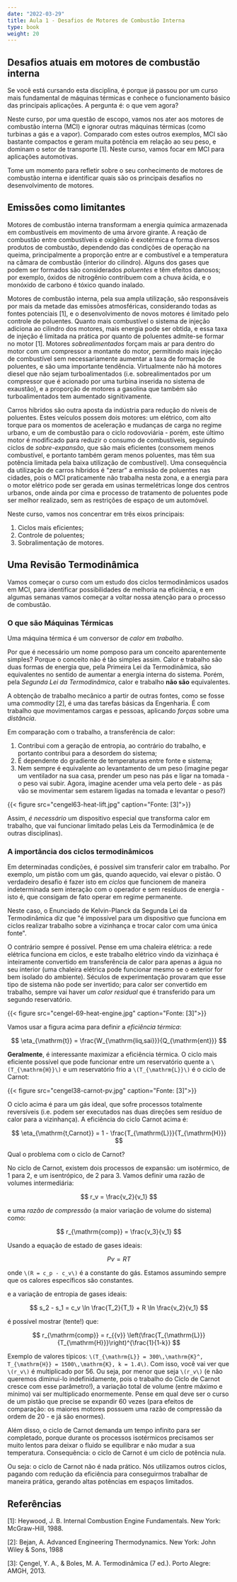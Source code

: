 ```yaml
---
date: "2022-03-29"
title: Aula 1 - Desafios de Motores de Combustão Interna
type: book
weight: 20
---
```


## Desafios atuais em motores de combustão interna

Se você está cursando esta disciplina, é porque já passou por um curso mais fundamental de máquinas térmicas e conhece o funcionamento básico das principais aplicações. A pergunta é: o que vem agora?

Neste curso, por uma questão de escopo, vamos nos ater aos motores de combustão interna (MCI) e ignorar outras máquinas térmicas (como turbinas a gás e a vapor). Comparado com estes outros exemplos, MCI são bastante compactos e geram muita potência em relação ao seu peso, e dominam o setor de transporte [1]. Neste curso, vamos focar em MCI para aplicações automotivas.

Tome um momento para refletir sobre o seu conhecimento de motores de combustão interna e identificar quais são os principais desafios no desenvolvimento de motores.

## Emissões como limitantes

Motores de combustão interna transformam a energia química armazenada em combustíveis em movimento de uma árvore girante. A reação de combustão entre combustíveis e oxigênio é exotérmica e forma diversos produtos de combustão, dependendo das condições de operação na queima, principalmente a proporção entre ar e combustível e a temperatura na câmara de combustão (interior do cilindro). Alguns dos gases que podem ser formados são considerados *poluentes* e têm efeitos danosos; por exemplo, óxidos de nitrogênio contribuem com a chuva ácida, e o monóxido de carbono é tóxico quando inalado. 

Motores de combustão interna, pela sua ampla utilização, são responsáveis por mais da metade das emissões atmosféricas, considerando todas as fontes potenciais [1], e o desenvolvimento de novos motores é limitado pelo controle de poluentes. Quanto mais combustível o sistema de injeção adiciona ao cilindro dos motores, mais energia pode ser obtida, e essa taxa de injeção é limitada na prática por quanto de poluentes admite-se formar no motor [1]. Motores *sobrealimentados* forçam mais ar para dentro do motor com um compressor a montante do motor, permitindo mais injeção de combustível sem necessariamente aumentar a taxa de formação de poluentes, e são uma importante tendência. Virtualmente não há motores diesel que não sejam turboalimentados (i.e. sobrealimentados por um compressor que é acionado por uma turbina inserida no sistema de exaustão), e a proporção de motores a gasolina que também são turboalimentados tem aumentado signitivamente. 

Carros híbridos são outra aposta da indústria para redução do níveis de poluentes. Estes veículos possem dois motores: um elétrico, com alto torque para os momentos de aceleração e mudanças de carga no regime urbano, e um de combustão para o ciclo rodovoviária - porém, este último motor é modificado para reduzir o consumo de combustíveis, seguindo ciclos de *sobre-expansão*, que são mais eficientes (consomem menos combustível, e portanto também geram menos poluentes, mas têm sua potência limitada pela baixa utilização de combustível). Uma consequência da utilização de carros híbridos é "zerar" a emissão de poluentes nas cidades, pois o MCI praticamente não trabalha nesta zona, e a energia para o motor elétrico pode ser gerada em usinas termelétricas longe dos centros urbanos, onde ainda por cima e processo de tratamento de poluentes pode ser melhor realizado, sem as restrições de espaço de um automóvel.

Neste curso, vamos nos concentrar em três eixos principais:

1. Ciclos mais eficientes;
2. Controle de poluentes;
3. Sobralimentação de motores.

## Uma Revisão Termodinâmica

Vamos começar o curso com um estudo dos ciclos termodinâmicos usados em MCI, para identificar possibilidades de melhoria na eficiência, e em algumas semanas vamos começar a voltar nossa atenção para o processo de combustão.

### O que são Máquinas Térmicas

Uma máquina térmica é um conversor de *calor* em *trabalho*.

Por que é necessário um nome pomposo para um conceito aparentemente simples? Porque o conceito não é tão simples assim. Calor e trabalho são duas formas de energia que, pela Primeira Lei da Termodinâmica, são equivalentes no sentido de aumentar a energia interna do sistema. Porém, pela *Segunda Lei da Termodinâmica*, calor e trabalho **não são** equivalentes. 

A obtenção de trabalho mecânico a partir de outras fontes, como se fosse uma *commodity* [2], é uma das tarefas básicas da Engenharia. É com trabalho que movimentamos cargas e pessoas, aplicando *forças* sobre uma *distância*.  

Em comparação com o trabalho, a transferência de calor:

1. Contribui com a geração de entropia, ao contrário do trabalho, e portanto contribui para a desordem do sistema;
2. É dependente do gradiente de temperaturas entre fonte e sistema;
3. Nem sempre é equivalente ao levantamento de um peso (imagine pegar um ventilador na sua casa, prender um peso nas pás e ligar na tomada - o peso vai subir. Agora, imagine acender uma vela perto dele - as pás vão se movimentar sem estarem ligadas na tomada e levantar o peso?) 


{{< figure src="cengel63-heat-lift.jpg" caption="Fonte: [3]">}}

Assim, *é necessário* um dispositivo especial que transforma calor em trabalho, que vai funcionar limitado pelas Leis da Termodinâmica (e de outras disciplinas).

### A importância dos ciclos termodinâmicos

Em determinadas condições, é possível sim transferir calor em trabalho. Por exemplo, um pistão com um gás, quando aquecido, vai elevar o pistão. O verdadeiro desafio é fazer isto em *ciclos* que funcionem de maneira indeterminada sem interação com o operador e sem resíduos de energia - isto é, que consigam de fato operar em regime permanente.

Neste caso, o Enunciado de Kelvin-Planck da Segunda Lei da Termodinâmica diz que "é impossível para um dispositivo que funciona em ciclos realizar trabalho sobre a vizinhança e trocar calor com uma única fonte". 

O contrário sempre é possível. Pense em uma chaleira elétrica: a rede elétrica funciona em ciclos, e este trabalho elétrico vindo da vizinhaça é inteiramente convertido em transferência de calor para apenas a água no seu interior (uma chaleira elétrica pode funcionar mesmo se o exterior for bem isolado do ambiente). Séculos de experimentação provaram que esse tipo de sistema não pode ser invertido; para calor ser convertido em trabalho, sempre vai haver um *calor residual* que é transferido para um segundo reservatório.

{{< figure src="cengel-69-heat-engine.jpg" caption="Fonte: [3]">}}


Vamos usar a figura acima para definir a *eficiência térmica*:

$$
\eta_{\mathrm{t}} = \frac{W_{\mathrm{liq,sai}}}{Q_{\mathrm{ent}}}
$$

**Geralmente**, é interessante maximizar a eficiência térmica. O ciclo mais eficiente possível que pode funcionar entre um reservatório quente a `\(T_{\mathrm{H}}\)` e um reservatório frio a `\(T_{\mathrm{L}}\)` é o ciclo de Carnot:

{{< figure src="cengel38-carnot-pv.jpg" caption="Fonte: [3]">}}

O ciclo acima é para um gás ideal, que sofre processos totalmente reversíveis (i.e. podem ser executados nas duas direções sem resíduo de calor para a vizinhança). A eficiência do ciclo Carnot acima é:

$$
\eta_{\mathrm{t,Carnot}} = 1 - \frac{T_{\mathrm{L}}}{T_{\mathrm{H}}}
$$

Qual o problema com o ciclo de Carnot?

No ciclo de Carnot, existem dois processos de expansão: um isotérmico, de 1 para 2, e um isentrópico, de 2 para 3. Vamos definir uma razão de volumes intermediária:

$$
r_v = \frac{v_2}{v_1}
$$

e uma *razão de compressão* (a maior variação de volume do sistema) como:

$$
r_{\mathrm{comp}} = \frac{v_3}{v_1}
$$

Usando a equação de estado de gases ideais:

$$
Pv = RT
$$


onde `\(R = c_p - c_v\)` é a constante do gás. Estamos assumindo sempre que os calores específicos são constantes.

e a variação de entropia de gases ideais:

$$
s_2 - s_1 = c_v \ln \frac{T_2}{T_1} + R \ln \frac{v_2}{v_1}
$$

é possível mostrar (tente!) que:

$$
r_{\mathrm{comp}} = r_{{v}} \left(\frac{T_{\mathrm{L}}}{T_{\mathrm{H}}}\right)^{\frac{1}{1-k}}
$$

Exemplo de valores típicos: `\(T_{\mathrm{L}} = 300\,\mathrm{K}^, T_{\mathrm{H}} = 1500\,\mathrm{K}, k = 1.4\)`. Com isso, você vai ver que `\(r_v\)` é multiplicado por 56. Ou seja, por menor que seja `\(r_v\)` (e não queremos diminui-lo indefinidamente, pois o trabalho do Ciclo de Carnot cresce com esse parâmetro!), a variação total de volume (entre máximo e mínimo) vai ser multiplicado enormemente. Pense em qual deve ser o curso de um pistão que precise se expandir 60 vezes (para efeitos de comparação: os maiores motores possuem uma razão de compressão da ordem de 20 - e já são enormes).

Além disso, o ciclo de Carnot demanda um tempo infinito para ser completado, porque durante os processos isotérmicos precisamos ser muito lentos para deixar o fluido se equilibrar e não mudar a sua temperatura. Consequência: o ciclo de Carnot é um ciclo de potência nula.

Ou seja: o ciclo de Carnot não é nada prático. Nós utilizamos outros ciclos, pagando com redução da eficiência para conseguirmos trabalhar de maneira prática, gerando altas potências em espaços limitados.



## Referências

[1]: Heywood, J. B. Internal Combustion Engine Fundamentals. New York: McGraw-Hill, 1988.

[2]: Bejan, A. Advanced Engineering Thermodynamics. New York: John Wiley & Sons, 1988

[3]: Çengel, Y. A., & Boles, M. A. Termodinâmica (7 ed.). Porto Alegre: AMGH, 2013.
